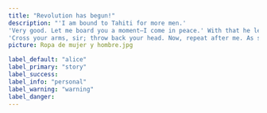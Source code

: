 ```yaml
---
title: "Revolution has begun!"
description: "'I am bound to Tahiti for more men.'
'Very good. Let me board you a moment—I come in peace.' With that he leaped from the canoe, swam to the boat; and climbing the gunwale, stood face to face with the captain.
'Cross your arms, sir; throw back your head. Now, repeat after me. As soon as Steelkilt leaves me, I swear to beach this boat on yonder island, and remain there six days. If I do not, may lightning strike me!'A pretty scholar,' laughed the Lakeman. 'Adios, Senor!' and leaping into the sea, he swam back to his comrades."
picture: Ropa de mujer y hombre.jpg

label_default: "alice" 
label_primary: "story"
label_success: 
label_info: "personal"
label_warning: "warning"
label_danger: 
---
```

